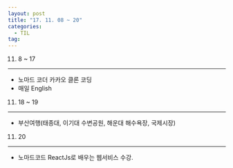 ```yaml
---
layout: post
title: "17. 11. 08 ~ 20"
categories:
  - TIL
tag:
---
```


11. 8 ~ 17
----------

-	노마드 코더 카카오 클론 코딩
-	매일 English

11. 18 ~ 19
-----------

-	부산여행(태종대, 이기대 수변공원, 해운대 해수욕장, 국제시장)

11. 20
------

-	노마드코드 ReactJs로 배우는 웹서비스 수강.
